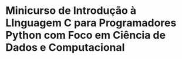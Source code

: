 # Minicurso de Introdução à LInguagem C para Programadores Python com Foco em Ciência de Dados e Computacional

